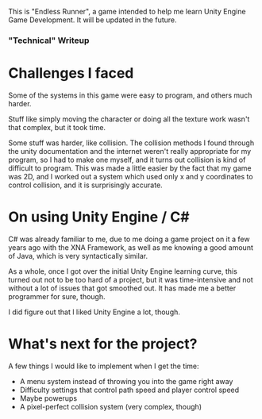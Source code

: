 This is "Endless Runner", a game intended to help me learn Unity Engine Game Development. It will be updated in the future.

### "Technical" Writeup 

# Challenges I faced

Some of the systems in this game were easy to program, and others much harder. 

Stuff like simply moving the character or doing all the texture work wasn't that complex, but it took time. 

Some stuff was harder, like collision. The collision methods I found through the unity documentation and the internet weren't really appropriate for my program, so I had to make one myself, and it turns out collision is kind of difficult to program. This was made a little easier by the fact that my game was 2D, and I worked out a system which used only x and y coordinates to control collision, and it is surprisingly accurate.

# On using Unity Engine / C#

C# was already familiar to me, due to me doing a game project on it a few years ago with the XNA Framework, as well as me knowing a good amount of Java, which is very syntactically similar. 

As a whole, once I got over the initial Unity Engine learning curve, this turned out not to be too hard of a project, but it was time-intensive and not without a lot of issues that got smoothed out. It has made me a better programmer for sure, though.

I did figure out that I liked Unity Engine a lot, though. 

# What's next for the project?

A few things I would like to implement when I get the time:

- A menu system instead of throwing you into the game right away
- Difficulty settings that control path speed and player control speed
- Maybe powerups 
- A pixel-perfect collision system (very complex, though)


